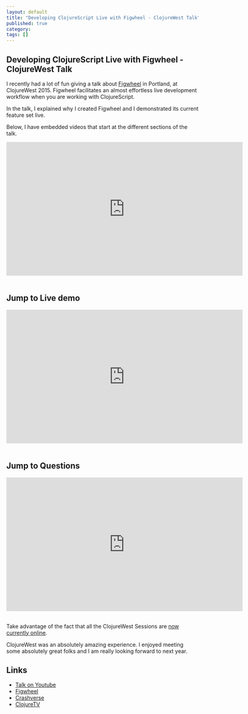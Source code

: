 ```yaml
---
layout: default
title: "Developing ClojureScript Live with Figwheel - ClojureWest Talk"
published: true
category: 
tags: []
---
```


## Developing ClojureScript Live with Figwheel - ClojureWest Talk

I recently had a lot of fun giving a talk about [Figwheel](https://github.com/bhauman/lein-figwheel) in Portland, at
ClojureWest 2015. Figwheel facilitates an almost effortless live
development workflow when you are working with ClojureScript.

In the talk, I explained why I created Figwheel and I demonstrated
its current feature set live.

Below, I have embedded videos that start at the different sections of the talk.

<div class="video-container">
<iframe width="620" height="350" src="https://www.youtube.com/embed/j-kj2qwJa_E" frameborder="0" allowfullscreen></iframe>
</div>
<br/>

## Jump to Live demo

<div class="video-container">
<iframe width="620" height="350" src="https://www.youtube.com/embed/j-kj2qwJa_E?start=670" frameborder="0" allowfullscreen></iframe>
</div>
<br/>

## Jump to Questions

<div class="video-container">
<iframe width="620" height="350" src="https://www.youtube.com/embed/j-kj2qwJa_E?start=1910" frameborder="0" allowfullscreen></iframe>
</div>
<br/>

Take advantage of the fact that all the ClojureWest Sessions are [now currently online](https://www.youtube.com/channel/UCaLlzGqiPE2QRj6sSOawJRg).

ClojureWest was an absolutely amazing experience. I enjoyed meeting some absolutely great folks and I am really looking forward to next year.

## Links

* [Talk on Youtube](https://www.youtube.com/watch?v=j-kj2qwJa_E&feature=youtu.be)
* [Figwheel](https://github.com/bhauman/lein-figwheel)
* [Crashverse](https://github.com/bhauman/crashverse)
* [ClojureTV](https://www.youtube.com/channel/UCaLlzGqiPE2QRj6sSOawJRg)

